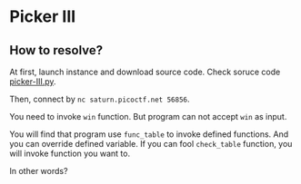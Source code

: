 # Picker III

## How to resolve?

At first, launch instance and download source code.
Check soruce code [picker-III.py](./picker-III.py).

Then, connect by `nc saturn.picoctf.net 56856`.

You need to invoke `win` function.
But program can not accept `win` as input.

You will find that program use `func_table` to invoke defined functions.
And you can override defined variable.
If you can fool `check_table` function, you will invoke function you want to.

In other words?